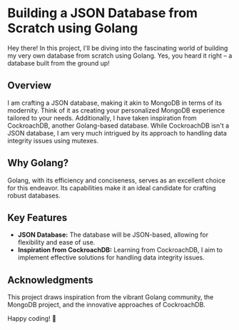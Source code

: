 # Building a JSON Database from Scratch using Golang

Hey there! In this project, I'll be diving into the fascinating world of building my very own database from scratch using Golang. Yes, you heard it right – a database built from the ground up!

## Overview

I am crafting a JSON database, making it akin to MongoDB in terms of its modernity. Think of it as creating your personalized MongoDB experience tailored to your needs. Additionally, I have taken inspiration from CockroachDB, another Golang-based database. While CockroachDB isn't a JSON database, I am very much intrigued by its approach to handling data integrity issues using mutexes.

## Why Golang?

Golang, with its efficiency and conciseness, serves as an excellent choice for this endeavor. Its capabilities make it an ideal candidate for crafting robust databases.

## Key Features

- **JSON Database:** The database will be JSON-based, allowing for flexibility and ease of use.
- **Inspiration from CockroachDB:** Learning from CockroachDB, I aim to implement effective solutions for handling data integrity issues.

## Acknowledgments

This project draws inspiration from the vibrant Golang community, the MongoDB project, and the innovative approaches of CockroachDB.

Happy coding! 🚀

